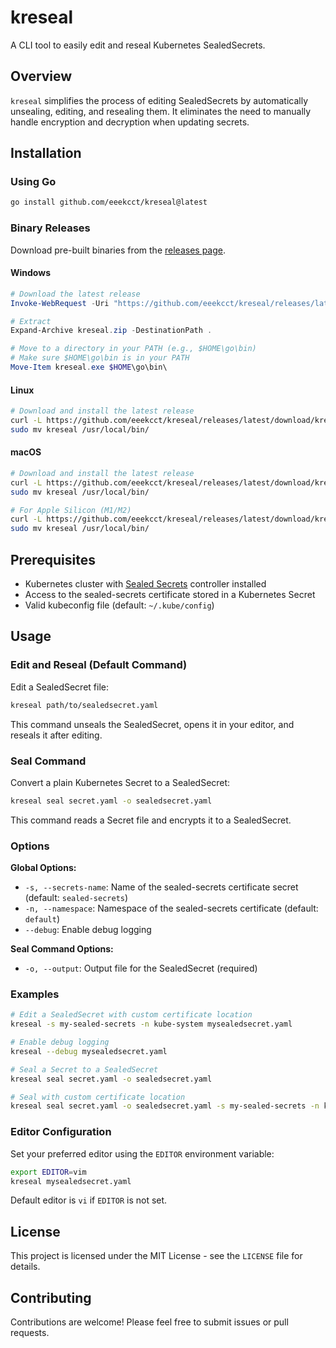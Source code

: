 # kreseal

A CLI tool to easily edit and reseal Kubernetes SealedSecrets.

## Overview

`kreseal` simplifies the process of editing SealedSecrets by automatically unsealing, editing, and resealing them. It eliminates the need to manually handle encryption and decryption when updating secrets.

## Installation

### Using Go

```sh
go install github.com/eeekcct/kreseal@latest
```

### Binary Releases

Download pre-built binaries from the [releases page](https://github.com/eeekcct/kreseal/releases).

#### Windows

```powershell
# Download the latest release
Invoke-WebRequest -Uri "https://github.com/eeekcct/kreseal/releases/latest/download/kreseal_Windows_x86_64.zip" -OutFile kreseal.zip

# Extract
Expand-Archive kreseal.zip -DestinationPath .

# Move to a directory in your PATH (e.g., $HOME\go\bin)
# Make sure $HOME\go\bin is in your PATH
Move-Item kreseal.exe $HOME\go\bin\
```

#### Linux

```sh
# Download and install the latest release
curl -L https://github.com/eeekcct/kreseal/releases/latest/download/kreseal_Linux_x86_64.tar.gz | tar xz
sudo mv kreseal /usr/local/bin/
```

#### macOS

```sh
# Download and install the latest release
curl -L https://github.com/eeekcct/kreseal/releases/latest/download/kreseal_Darwin_x86_64.tar.gz | tar xz
sudo mv kreseal /usr/local/bin/

# For Apple Silicon (M1/M2)
curl -L https://github.com/eeekcct/kreseal/releases/latest/download/kreseal_Darwin_arm64.tar.gz | tar xz
sudo mv kreseal /usr/local/bin/
```

## Prerequisites

- Kubernetes cluster with [Sealed Secrets](https://github.com/bitnami-labs/sealed-secrets) controller installed
- Access to the sealed-secrets certificate stored in a Kubernetes Secret
- Valid kubeconfig file (default: `~/.kube/config`)

## Usage

### Edit and Reseal (Default Command)

Edit a SealedSecret file:

```sh
kreseal path/to/sealedsecret.yaml
```

This command unseals the SealedSecret, opens it in your editor, and reseals it after editing.

### Seal Command

Convert a plain Kubernetes Secret to a SealedSecret:

```sh
kreseal seal secret.yaml -o sealedsecret.yaml
```

This command reads a Secret file and encrypts it to a SealedSecret.

### Options

**Global Options:**

- `-s, --secrets-name`: Name of the sealed-secrets certificate secret (default: `sealed-secrets`)
- `-n, --namespace`: Namespace of the sealed-secrets certificate (default: `default`)
- `--debug`: Enable debug logging

**Seal Command Options:**

- `-o, --output`: Output file for the SealedSecret (required)

### Examples

```sh
# Edit a SealedSecret with custom certificate location
kreseal -s my-sealed-secrets -n kube-system mysealedsecret.yaml

# Enable debug logging
kreseal --debug mysealedsecret.yaml

# Seal a Secret to a SealedSecret
kreseal seal secret.yaml -o sealedsecret.yaml

# Seal with custom certificate location
kreseal seal secret.yaml -o sealedsecret.yaml -s my-sealed-secrets -n kube-system
```

### Editor Configuration

Set your preferred editor using the `EDITOR` environment variable:

```sh
export EDITOR=vim
kreseal mysealedsecret.yaml
```

Default editor is `vi` if `EDITOR` is not set.

## License

This project is licensed under the MIT License - see the `LICENSE` file for details.

## Contributing

Contributions are welcome! Please feel free to submit issues or pull requests.
